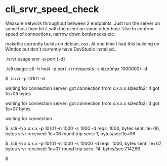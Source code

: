 # cli_srvr_speed_check

Measure network throughput between 2 endpoints. Just run the server on some host then
hit it with the client on some other host. Use to confirm speed of connections, narrow
down bottlenecks etc.

makefile currently builds on debian, osx. At one time I had this building on Windoz
but don't currently have DevStudio installed..

./srvr
usage srvr -p port [-d]

./cli
usage: cli -h host -p port -n nrequests -s size(max 1000000) -d


$ ./srvr -p 10101 -d

waiting for connection
server: got connection from x.x.x.x
sizeofb2r 4
got 1e+06 bytes

waiting for connection
server: got connection from x.x.x.x
sizeofb2r 4
got 1e+07 bytes

waiting for connection



$ ./cli  -h x.x.x.x -p 10101 -n 1000 -s 1000 -d
reqs: 1000, bytes sent: 1e+06, bytes srvr received: 1e+06
round trip secs: 1, bytes/sec:1e+06

$ ./cli  -h x.x.x.x -p 10101 -n 1000 -s 10000 -d
reqs: 1000, bytes sent: 1e+07, bytes srvr received: 1e+07
round trip secs: 14, bytes/sec:714286

$





